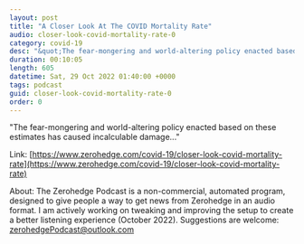 ```yaml
---
layout: post
title: "A Closer Look At The COVID Mortality Rate"
audio: closer-look-covid-mortality-rate-0
category: covid-19
desc: "&quot;The fear-mongering and world-altering policy enacted based on these estimates has caused incalculable damage...&quot;"
duration: 00:10:05
length: 605
datetime: Sat, 29 Oct 2022 01:40:00 +0000
tags: podcast
guid: closer-look-covid-mortality-rate-0
order: 0
---
```

&quot;The fear-mongering and world-altering policy enacted based on these estimates has caused incalculable damage...&quot;

Link: [https://www.zerohedge.com/covid-19/closer-look-covid-mortality-rate](https://www.zerohedge.com/covid-19/closer-look-covid-mortality-rate)

About: The Zerohedge Podcast is a non-commercial, automated program, designed to give people a way to get news from Zerohedge in an audio format.  I am actively working on tweaking and improving the setup to create a better listening experience (October 2022).  Suggestions are welcome: [zerohedgePodcast@outlook.com](mailto:zerohedgePodcast@outlook.com)